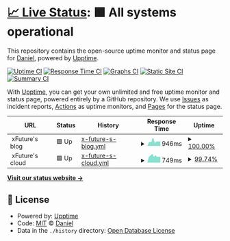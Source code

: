 # [📈 Live Status](https://xFuture603.github.io/check_my_websites): <!--live status--> **🟩 All systems operational**

This repository contains the open-source uptime monitor and status page for [Daniel](https://www.xfuture-blog.com/), powered by [Upptime](https://github.com/upptime/upptime).

[![Uptime CI](https://github.com/koj-co/upptime/workflows/Uptime%20CI/badge.svg)](https://github.com/koj-co/upptime/actions?query=workflow%3A%22Uptime+CI%22)
[![Response Time CI](https://github.com/koj-co/upptime/workflows/Response%20Time%20CI/badge.svg)](https://github.com/koj-co/upptime/actions?query=workflow%3A%22Response+Time+CI%22)
[![Graphs CI](https://github.com/koj-co/upptime/workflows/Graphs%20CI/badge.svg)](https://github.com/koj-co/upptime/actions?query=workflow%3A%22Graphs+CI%22)
[![Static Site CI](https://github.com/koj-co/upptime/workflows/Static%20Site%20CI/badge.svg)](https://github.com/koj-co/upptime/actions?query=workflow%3A%22Static+Site+CI%22)
[![Summary CI](https://github.com/koj-co/upptime/workflows/Summary%20CI/badge.svg)](https://github.com/koj-co/upptime/actions?query=workflow%3A%22Summary+CI%22)

With [Upptime](https://upptime.js.org), you can get your own unlimited and free uptime monitor and status page, powered entirely by a GitHub repository. We use [Issues](https://github.com/xFuture603/check_my_websites/issues) as incident reports, [Actions](https://github.com/xFuture603/check_my_websites/actions) as uptime monitors, and [Pages](https://xFuture603.github.io/check_my_websites) for the status page.

<!--start: status pages-->
<!-- This summary is generated by Upptime (https://github.com/upptime/upptime) -->
<!-- Do not edit this manually, your changes will be overwritten -->
<!-- prettier-ignore -->
| URL | Status | History | Response Time | Uptime |
| --- | ------ | ------- | ------------- | ------ |
| <img alt="" src="https://favicons.githubusercontent.com/null" height="13"> xFuture's blog | 🟩 Up | [x-future-s-blog.yml](https://github.com/xFuture603/check_my_websites/commits/HEAD/history/x-future-s-blog.yml) | <details><summary><img alt="Response time graph" src="./graphs/x-future-s-blog/response-time-week.png" height="20"> 946ms</summary><br><a href="https://xFuture603.github.io/check_my_websites/history/x-future-s-blog"><img alt="Response time 1061" src="https://img.shields.io/endpoint?url=https%3A%2F%2Fraw.githubusercontent.com%2FxFuture603%2Fcheck_my_websites%2FHEAD%2Fapi%2Fx-future-s-blog%2Fresponse-time.json"></a><br><a href="https://xFuture603.github.io/check_my_websites/history/x-future-s-blog"><img alt="24-hour response time 926" src="https://img.shields.io/endpoint?url=https%3A%2F%2Fraw.githubusercontent.com%2FxFuture603%2Fcheck_my_websites%2FHEAD%2Fapi%2Fx-future-s-blog%2Fresponse-time-day.json"></a><br><a href="https://xFuture603.github.io/check_my_websites/history/x-future-s-blog"><img alt="7-day response time 946" src="https://img.shields.io/endpoint?url=https%3A%2F%2Fraw.githubusercontent.com%2FxFuture603%2Fcheck_my_websites%2FHEAD%2Fapi%2Fx-future-s-blog%2Fresponse-time-week.json"></a><br><a href="https://xFuture603.github.io/check_my_websites/history/x-future-s-blog"><img alt="30-day response time 847" src="https://img.shields.io/endpoint?url=https%3A%2F%2Fraw.githubusercontent.com%2FxFuture603%2Fcheck_my_websites%2FHEAD%2Fapi%2Fx-future-s-blog%2Fresponse-time-month.json"></a><br><a href="https://xFuture603.github.io/check_my_websites/history/x-future-s-blog"><img alt="1-year response time 1061" src="https://img.shields.io/endpoint?url=https%3A%2F%2Fraw.githubusercontent.com%2FxFuture603%2Fcheck_my_websites%2FHEAD%2Fapi%2Fx-future-s-blog%2Fresponse-time-year.json"></a></details> | <details><summary><a href="https://xFuture603.github.io/check_my_websites/history/x-future-s-blog">100.00%</a></summary><a href="https://xFuture603.github.io/check_my_websites/history/x-future-s-blog"><img alt="All-time uptime 99.55%" src="https://img.shields.io/endpoint?url=https%3A%2F%2Fraw.githubusercontent.com%2FxFuture603%2Fcheck_my_websites%2FHEAD%2Fapi%2Fx-future-s-blog%2Fuptime.json"></a><br><a href="https://xFuture603.github.io/check_my_websites/history/x-future-s-blog"><img alt="24-hour uptime 100.00%" src="https://img.shields.io/endpoint?url=https%3A%2F%2Fraw.githubusercontent.com%2FxFuture603%2Fcheck_my_websites%2FHEAD%2Fapi%2Fx-future-s-blog%2Fuptime-day.json"></a><br><a href="https://xFuture603.github.io/check_my_websites/history/x-future-s-blog"><img alt="7-day uptime 100.00%" src="https://img.shields.io/endpoint?url=https%3A%2F%2Fraw.githubusercontent.com%2FxFuture603%2Fcheck_my_websites%2FHEAD%2Fapi%2Fx-future-s-blog%2Fuptime-week.json"></a><br><a href="https://xFuture603.github.io/check_my_websites/history/x-future-s-blog"><img alt="30-day uptime 99.90%" src="https://img.shields.io/endpoint?url=https%3A%2F%2Fraw.githubusercontent.com%2FxFuture603%2Fcheck_my_websites%2FHEAD%2Fapi%2Fx-future-s-blog%2Fuptime-month.json"></a><br><a href="https://xFuture603.github.io/check_my_websites/history/x-future-s-blog"><img alt="1-year uptime 99.55%" src="https://img.shields.io/endpoint?url=https%3A%2F%2Fraw.githubusercontent.com%2FxFuture603%2Fcheck_my_websites%2FHEAD%2Fapi%2Fx-future-s-blog%2Fuptime-year.json"></a></details>
| <img alt="" src="https://favicons.githubusercontent.com/null" height="13"> xFuture's cloud | 🟩 Up | [x-future-s-cloud.yml](https://github.com/xFuture603/check_my_websites/commits/HEAD/history/x-future-s-cloud.yml) | <details><summary><img alt="Response time graph" src="./graphs/x-future-s-cloud/response-time-week.png" height="20"> 749ms</summary><br><a href="https://xFuture603.github.io/check_my_websites/history/x-future-s-cloud"><img alt="Response time 884" src="https://img.shields.io/endpoint?url=https%3A%2F%2Fraw.githubusercontent.com%2FxFuture603%2Fcheck_my_websites%2FHEAD%2Fapi%2Fx-future-s-cloud%2Fresponse-time.json"></a><br><a href="https://xFuture603.github.io/check_my_websites/history/x-future-s-cloud"><img alt="24-hour response time 675" src="https://img.shields.io/endpoint?url=https%3A%2F%2Fraw.githubusercontent.com%2FxFuture603%2Fcheck_my_websites%2FHEAD%2Fapi%2Fx-future-s-cloud%2Fresponse-time-day.json"></a><br><a href="https://xFuture603.github.io/check_my_websites/history/x-future-s-cloud"><img alt="7-day response time 749" src="https://img.shields.io/endpoint?url=https%3A%2F%2Fraw.githubusercontent.com%2FxFuture603%2Fcheck_my_websites%2FHEAD%2Fapi%2Fx-future-s-cloud%2Fresponse-time-week.json"></a><br><a href="https://xFuture603.github.io/check_my_websites/history/x-future-s-cloud"><img alt="30-day response time 786" src="https://img.shields.io/endpoint?url=https%3A%2F%2Fraw.githubusercontent.com%2FxFuture603%2Fcheck_my_websites%2FHEAD%2Fapi%2Fx-future-s-cloud%2Fresponse-time-month.json"></a><br><a href="https://xFuture603.github.io/check_my_websites/history/x-future-s-cloud"><img alt="1-year response time 884" src="https://img.shields.io/endpoint?url=https%3A%2F%2Fraw.githubusercontent.com%2FxFuture603%2Fcheck_my_websites%2FHEAD%2Fapi%2Fx-future-s-cloud%2Fresponse-time-year.json"></a></details> | <details><summary><a href="https://xFuture603.github.io/check_my_websites/history/x-future-s-cloud">99.74%</a></summary><a href="https://xFuture603.github.io/check_my_websites/history/x-future-s-cloud"><img alt="All-time uptime 99.93%" src="https://img.shields.io/endpoint?url=https%3A%2F%2Fraw.githubusercontent.com%2FxFuture603%2Fcheck_my_websites%2FHEAD%2Fapi%2Fx-future-s-cloud%2Fuptime.json"></a><br><a href="https://xFuture603.github.io/check_my_websites/history/x-future-s-cloud"><img alt="24-hour uptime 100.00%" src="https://img.shields.io/endpoint?url=https%3A%2F%2Fraw.githubusercontent.com%2FxFuture603%2Fcheck_my_websites%2FHEAD%2Fapi%2Fx-future-s-cloud%2Fuptime-day.json"></a><br><a href="https://xFuture603.github.io/check_my_websites/history/x-future-s-cloud"><img alt="7-day uptime 99.74%" src="https://img.shields.io/endpoint?url=https%3A%2F%2Fraw.githubusercontent.com%2FxFuture603%2Fcheck_my_websites%2FHEAD%2Fapi%2Fx-future-s-cloud%2Fuptime-week.json"></a><br><a href="https://xFuture603.github.io/check_my_websites/history/x-future-s-cloud"><img alt="30-day uptime 99.94%" src="https://img.shields.io/endpoint?url=https%3A%2F%2Fraw.githubusercontent.com%2FxFuture603%2Fcheck_my_websites%2FHEAD%2Fapi%2Fx-future-s-cloud%2Fuptime-month.json"></a><br><a href="https://xFuture603.github.io/check_my_websites/history/x-future-s-cloud"><img alt="1-year uptime 99.93%" src="https://img.shields.io/endpoint?url=https%3A%2F%2Fraw.githubusercontent.com%2FxFuture603%2Fcheck_my_websites%2FHEAD%2Fapi%2Fx-future-s-cloud%2Fuptime-year.json"></a></details>

<!--end: status pages-->

[**Visit our status website →**](https://xFuture603.github.io/check_my_websites)

## 📄 License

- Powered by: [Upptime](https://github.com/upptime/upptime)
- Code: [MIT](./LICENSE) © [Daniel](https://www.xfuture-blog.com/)
- Data in the `./history` directory: [Open Database License](https://opendatacommons.org/licenses/odbl/1-0/)

